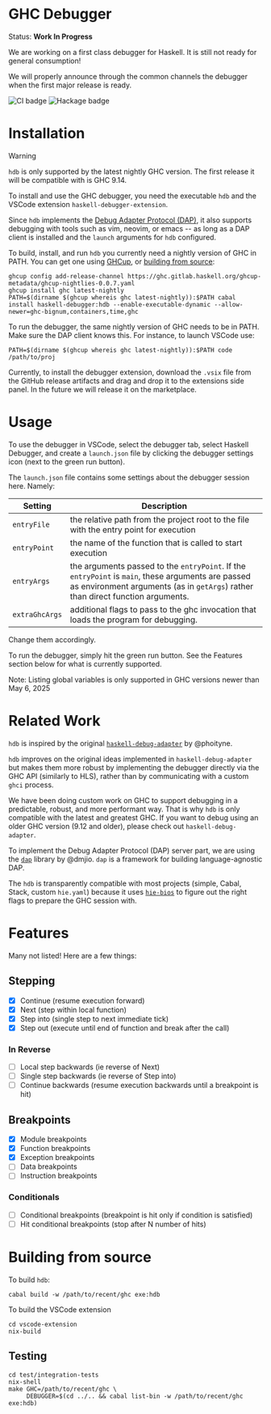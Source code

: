 # GHC Debugger

Status: **Work In Progress**

We are working on a first class debugger for Haskell.
It is still not ready for general consumption!

We will properly announce through the common channels the debugger when the
first major release is ready.

![CI badge](https://github.com/well-typed/haskell-debugger/actions/workflows/debugger.yaml/badge.svg) ![Hackage badge](https://img.shields.io/hackage/v/haskell-debugger.svg)

# Installation

> [!WARNING]
> `hdb` is only supported by the latest nightly GHC version.
> The first release it will be compatible with is GHC 9.14.

To install and use the GHC debugger, you need the executable `hdb`
and the VSCode extension `haskell-debugger-extension`.

Since `hdb` implements the [Debug Adapter Protocol
(DAP)](https://microsoft.github.io/debug-adapter-protocol/), it also supports
debugging with tools such as vim, neovim, or emacs -- as long as a DAP client is
installed and the `launch` arguments for `hdb` configured.

To build, install, and run `hdb` you currently need a nightly
version of GHC in PATH. You can get one using
[GHCup](https://ghcup.readthedocs.io/en/latest/guide/), or [building from source](https://gitlab.haskell.org/ghc/ghc/-/wikis/building/preparation):
```
ghcup config add-release-channel https://ghc.gitlab.haskell.org/ghcup-metadata/ghcup-nightlies-0.0.7.yaml
ghcup install ghc latest-nightly 
PATH=$(dirname $(ghcup whereis ghc latest-nightly)):$PATH cabal install haskell-debugger:hdb --enable-executable-dynamic --allow-newer=ghc-bignum,containers,time,ghc
```

To run the debugger, the same nightly version of GHC needs to be in PATH. Make
sure the DAP client knows this. For instance, to launch VSCode use:
```
PATH=$(dirname $(ghcup whereis ghc latest-nightly)):$PATH code /path/to/proj
```
Currently, to install the debugger extension, download the `.vsix` file from the
GitHub release artifacts and drag and drop it to the extensions side panel. In
the future we will release it on the marketplace.

# Usage

To use the debugger in VSCode, select the debugger tab, select Haskell Debugger,
and create a `launch.json` file by clicking the debugger settings icon (next to
the green run button).

The `launch.json` file contains some settings about the debugger session here.
Namely:

| Setting | Description |
| --- | --- |
| `entryFile`    | the relative path from the project root to the file with the entry point for execution                                                                                                |
| `entryPoint`   | the name of the function that is called to start execution                                                                                                                            |
| `entryArgs`    | the arguments passed to the `entryPoint`. If the `entryPoint` is `main`, these arguments are passed as environment arguments (as in `getArgs`) rather than direct function arguments. |
| `extraGhcArgs` | additional flags to pass to the ghc invocation that loads the program for debugging.                                                                                                  |

Change them accordingly.

To run the debugger, simply hit the green run button.
See the Features section below for what is currently supported.

Note: Listing global variables is only supported in GHC versions newer than May 6, 2025

# Related Work

`hdb` is inspired by the original
[`haskell-debug-adapter`](https://github.com/phoityne/haskell-debug-adapter/) by @phoityne.

`hdb` improves on the original ideas implemented in
`haskell-debug-adapter` but makes them more robust by implementing the debugger
directly via the GHC API (similarly to HLS), rather than by communicating with a
custom `ghci` process.

We have been doing custom work on GHC to support debugging in a predictable,
robust, and more performant way. That is why `hdb` is only
compatible with the latest and greatest GHC. If you want to debug using an older
GHC version (9.12 and older), please check out `haskell-debug-adapter`.

To implement the Debug Adapter Protocol (DAP) server part, we are using the
[`dap`](https://hackage.haskell.org/package/dap-0.2.0.0) library by @dmjio.
`dap` is a framework for building language-agnostic DAP.

The `hdb` is transparently compatible with most projects (simple,
Cabal, Stack, custom `hie.yaml`) because
it uses [`hie-bios`](https://github.com/haskell/hie-bios) to figure out the
right flags to prepare the GHC session with.


# Features

Many not listed! Here are a few things:

## Stepping

- [x] Continue (resume execution forward)
- [x] Next (step within local function)
- [x] Step into (single step to next immediate tick)
- [x] Step out (execute until end of function and break after the call)

### In Reverse

- [ ] Local step backwards (ie reverse of Next)
- [ ] Single step backwards (ie reverse of Step into)
- [ ] Continue backwards (resume execution backwards until a breakpoint is hit)

## Breakpoints

- [x] Module breakpoints
- [x] Function breakpoints
- [x] Exception breakpoints
- [ ] Data breakpoints
- [ ] Instruction breakpoints

### Conditionals
- [ ] Conditional breakpoints     (breakpoint is hit only if condition is satisfied)
- [ ] Hit conditional breakpoints (stop after N number of hits)

# Building from source

To build `hdb`:
```
cabal build -w /path/to/recent/ghc exe:hdb
```

To build the VSCode extension
```
cd vscode-extension
nix-build
```

## Testing

```
cd test/integration-tests
nix-shell
make GHC=/path/to/recent/ghc \
     DEBUGGER=$(cd ../.. && cabal list-bin -w /path/to/recent/ghc exe:hdb)
```
